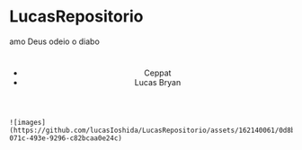 # LucasRepositorio
amo Deus odeio o diabo
<!DOCTYPE html>
<html lang="en">
<head>
    <meta charset="UTF-8">
    <meta http-equiv="X-UA-Compatible" content="IE=edge">
    <meta name="viewport" content="width=device-width, initial-scale=1.0">
    <title>50% DE DESCONTO NA COMPRA DO IPHONE 13 APENAS HOJE</title>
    <link rel="stylesheet" href="style.css">
</head>
<body>
    <header>
        <h1></h1>
        <ul>
            <li>Ceppat</li>
            <li>Lucas Bryan</li>
        </ul>
    </header>

    ![images](https://github.com/lucasIoshida/LucasRepositorio/assets/162140061/0d8ba0d7-071c-493e-9296-c82bcaa0e24c)

